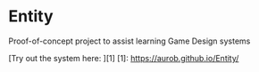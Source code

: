 # Entity
Proof-of-concept project to assist learning Game Design systems

[Try out the system here: ][1]
[1]: https://aurob.github.io/Entity/
